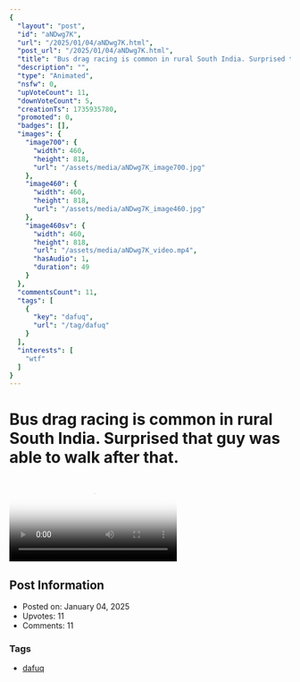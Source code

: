 ```yaml
---
{
  "layout": "post",
  "id": "aNDwg7K",
  "url": "/2025/01/04/aNDwg7K.html",
  "post_url": "/2025/01/04/aNDwg7K.html",
  "title": "Bus drag racing is common in rural South India. Surprised that guy was able to walk after that.",
  "description": "",
  "type": "Animated",
  "nsfw": 0,
  "upVoteCount": 11,
  "downVoteCount": 5,
  "creationTs": 1735935780,
  "promoted": 0,
  "badges": [],
  "images": {
    "image700": {
      "width": 460,
      "height": 818,
      "url": "/assets/media/aNDwg7K_image700.jpg"
    },
    "image460": {
      "width": 460,
      "height": 818,
      "url": "/assets/media/aNDwg7K_image460.jpg"
    },
    "image460sv": {
      "width": 460,
      "height": 818,
      "url": "/assets/media/aNDwg7K_video.mp4",
      "hasAudio": 1,
      "duration": 49
    }
  },
  "commentsCount": 11,
  "tags": [
    {
      "key": "dafuq",
      "url": "/tag/dafuq"
    }
  ],
  "interests": [
    "wtf"
  ]
}
---
```


# Bus drag racing is common in rural South India. Surprised that guy was able to walk after that.

<video controls playsinline loop poster="/assets/media/aNDwg7K_image460.jpg">
  <source src="/assets/media/aNDwg7K_video.mp4" type="video/mp4">
  Your browser does not support the video tag.
</video>

## Post Information

- Posted on: January 04, 2025
- Upvotes: 11
- Comments: 11

### Tags

- [dafuq](/tag/dafuq)
